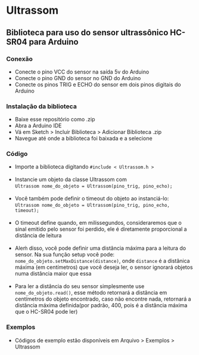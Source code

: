 # Ultrassom
<h2>Biblioteca para uso do sensor ultrassônico HC-SR04 para Arduino</h2>

<h3>Conexão</h3>
<ul>
  <li>Conecte o pino VCC do sensor na saída 5v do Arduino</li>
  <li>Conecte o pino GND do sensor no GND do Arduino</li>
  <li>Conecte os pinos TRIG e ECHO do sensor em dois pinos digitais do Arduino</li>
</ul>

<h3>Instalação da biblioteca</h3>
<ul>
  <li>Baixe esse repositório como .zip</li>
  <li>Abra a Arduino IDE </li>
  <li>Vá em Sketch > Incluir Biblioteca > Adicionar Biblioteca .zip</li>
  <li>Navegue até onde a biblioteca foi baixada e a selecione</li>
</ul>

<h3>Código</h3>
<ul>
  <li>Importe a biblioteca digitando <code>#include < Ultrassom.h ></code></li>
  <br>
  <li>Instancie um objeto da classe Ultrassom com<br><code>Ultrassom nome_do_objeto = Ultrassom(pino_trig, pino_echo);</code></li>
  <br>
  <li>Você também pode definir o timeout do objeto ao instanciá-lo:<br><code>Ultrassom nome_do_objeto = Ultrassom(pino_trig, pino_echo, timeout);</code></li>
  <br>
  <li>O timeout define quando, em milissegundos, consideraremos que o sinal emitido pelo sensor foi perdido, ele é diretamente proporcional a distância de leitura</li>
  <br>
  <li>Aleḿ disso, você pode definir uma distância máxima para a leitura do sensor. Na sua função setup você pode: <code>nome_do_objeto.setMaxDistance(distance)</code>, onde <code>distance</code> é a distânica máxima (em centímetros) que você deseja ler, o sensor ignorará objetos numa distância maior que essa</li>
  <br>
  <li>Para ler a distância do seu sensor simplesmente use <code>nome_do_objeto.read()</code>, esse método retornará a distância em centímetros do objeto encontrado, caso não encontre nada, retornará a distância máxima definida(por padrão, 400, pois é a distância máxima que o HC-SR04 pode ler)</li>
</ul>

<h3>Exemplos</h3>
<ul>
  <li>Códigos de exemplo estão disponíveis em Arquivo > Exemplos > Ultrassom</li>
</ul>
